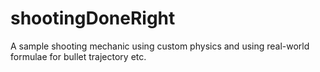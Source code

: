 # shootingDoneRight
A sample shooting mechanic using custom physics and using real-world formulae for bullet trajectory etc.
